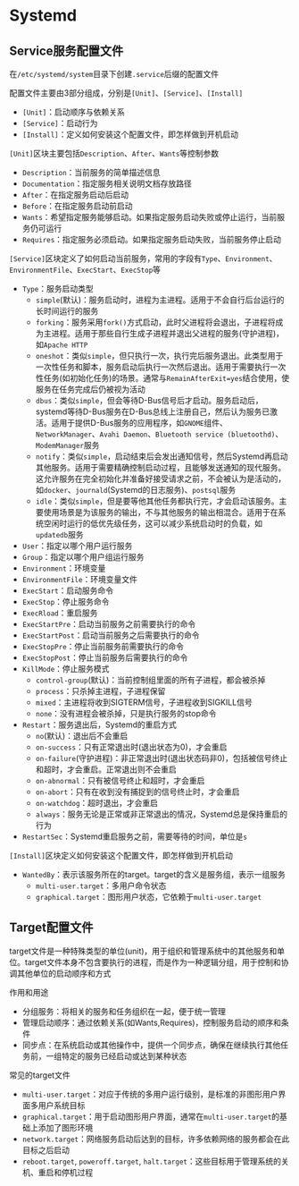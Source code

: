 # Systemd

## Service服务配置文件

在`/etc/systemd/system`目录下创建`.service`后缀的配置文件

配置文件主要由3部分组成，分别是`[Unit]`、`[Service]`、`[Install]`

- `[Unit]`：启动顺序与依赖关系
- `[Service]`：启动行为
- `[Install]`：定义如何安装这个配置文件，即怎样做到开机启动

`[Unit]`区块主要包括`Description`、`After`、`Wants`等控制参数

- `Description`：当前服务的简单描述信息
- `Documentation`：指定服务相关说明文档存放路径
- `After`：在指定服务启动后启动
- `Before`：在指定服务启动前启动
- `Wants`：希望指定服务能够启动。如果指定服务启动失败或停止运行，当前服务仍可运行
- `Requires`：指定服务必须启动。如果指定服务启动失败，当前服务停止启动

`[Service]`区块定义了如何启动当前服务，常用的字段有`Type`、`Environment`、`EnvironmentFile`、`ExecStart`、`ExecStop`等

- `Type`：服务启动类型
  - `simple`(默认)：服务启动时，进程为主进程。适用于不会自行后台运行的长时间运行的服务
  - `forking`：服务采用`fork()`方式启动，此时父进程将会退出，子进程将成为主进程。适用于那些自行生成子进程并退出父进程的服务(守护进程)，如`Apache HTTP`
  - `oneshot`：类似`simple`，但只执行一次，执行完后服务退出。此类型用于一次性任务和脚本，服务启动后执行一次然后退出。适用于需要执行一次性任务(如初始化任务)的场景。通常与`RemainAfterExit=yes`结合使用，使服务在任务完成后仍被视为活动
  - `dbus`：类似`simple`，但会等待D-Bus信号后才启动。服务启动后，systemd等待D-Bus服务在D-Bus总线上注册自己，然后认为服务已激活。适用于提供D-Bus服务的应用程序，如`GNOME`组件、`NetworkManager`、`Avahi Daemon`、`Bluetooth service (bluetoothd)`、`ModemManager`服务
  - `notify`：类似`simple`，启动结束后会发出通知信号，然后Systemd再启动其他服务。适用于需要精确控制启动过程，且能够发送通知的现代服务。这允许服务在完全初始化并准备好接受请求之前，不会被认为是活动的，如`docker`、`journald`(Systemd的日志服务)、`postsql`服务
  - `idle`：类似`simple`，但是要等他其他任务都执行完，才会启动该服务。主要使用场景是为该服务的输出，不与其他服务的输出相混合。适用于在系统空闲时运行的低优先级任务，这可以减少系统启动时的负载，如`updatedb`服务
- `User`：指定以哪个用户运行服务
- `Group`：指定以哪个用户组运行服务
- `Environment`：环境变量
- `EnvironmentFile`：环境变量文件
- `ExecStart`：启动服务命令
- `ExecStop`：停止服务命令
- `ExecRload`：重启服务
- `ExecStartPre`：启动当前服务之前需要执行的命令
- `ExecStartPost`：启动当前服务之后需要执行的命令
- `ExecStopPre`：停止当前服务前需要执行的命令
- `ExecStopPost`：停止当前服务后需要执行的命令
- `KillMode`：停止服务模式
  - `control-group`(默认)：当前控制组里面的所有子进程，都会被杀掉
  - `process`：只杀掉主进程，子进程保留
  - `mixed`：主进程将收到SIGTERM信号，子进程收到SIGKILL信号
  - `none`：没有进程会被杀掉，只是执行服务的stop命令
- `Restart`：服务退出后，Systemd的重启方式
  - `no`(默认)：退出后不会重启
  - `on-success`：只有正常退出时(退出状态为0)，才会重启
  - `on-failure`(守护进程)：非正常退出时(退出状态码非0)，包括被信号终止和超时，才会重启。正常退出则不会重启
  - `on-abnormal`：只有被信号终止和超时，才会重启
  - `on-abort`：只有在收到没有捕捉到的信号终止时，才会重启
  - `on-watchdog`：超时退出，才会重启
  - `always`：服务无论是正常或非正常退出的情况，Systemd总是保持重启的行为
- `RestartSec`：Systemd重启服务之前，需要等待的时间，单位是`s`

`[Install]`区块定义如何安装这个配置文件，即怎样做到开机启动

- `WantedBy`：表示该服务所在的target。target的含义是服务组，表示一组服务
  - `multi-user.target`：多用户命令状态
  - `graphical.target`：图形用户状态，它依赖于`multi-user.target`

## Target配置文件

target文件是一种特殊类型的单位(unit)，用于组织和管理系统中的其他服务和单位。target文件本身不包含要执行的进程，而是作为一种逻辑分组，用于控制和协调其他单位的启动顺序和方式

作用和用途

- 分组服务：将相关的服务和任务组织在一起，便于统一管理
- 管理启动顺序：通过依赖关系(如Wants,Requires)，控制服务启动的顺序和条件
- 同步点：在系统启动或其他操作中，提供一个同步点，确保在继续执行其他任务前，一组特定的服务已经启动或达到某种状态

常见的target文件

- `multi-user.target`：对应于传统的多用户运行级别，是标准的非图形用户界面多用户系统目标
- `graphical.target`：用于启动图形用户界面，通常在`multi-user.target`的基础上添加了图形环境
- `network.target`：网络服务启动后达到的目标，许多依赖网络的服务都会在此目标之后启动
- `reboot.target`, `poweroff.target`, `halt.target`：这些目标用于管理系统的关机、重启和停机过程

